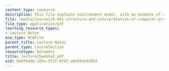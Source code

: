 ```yaml
---
content_type: resource
description: This file explains environment model, with an example of an evaluation.
file: /media/courses/6-001-structure-and-interpretation-of-computer-programs-spring-2005/0a07bd9b165a5f2f6f87a84504e54952_lecture15webha2.pdf
file_type: application/pdf
learning_resource_types:
- Lecture Notes
ocw_type: OCWFile
parent_title: Lecture Notes
parent_type: CourseSection
resourcetype: Document
title: lecture15webha2.pdf
uid: 0a07bd9b-165a-5f2f-6f87-a84504e54952
---
```

